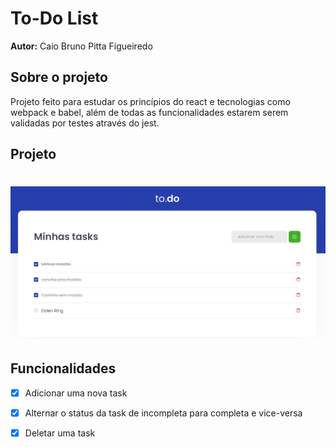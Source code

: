 # To-Do List

<strong>Autor:</strong> Caio Bruno Pitta Figueiredo

## Sobre o projeto

Projeto feito para estudar os princípios do react e tecnologias como webpack e babel, além de todas as funcionalidades estarem serem validadas por testes através do jest.

## Projeto

<h1 align="center">
  <img alt="Tela do projeto" title="Projeto To-Do List" src="https://raw.githubusercontent.com/BrunoPittaF/to-do-list/main/public/readme_images/to-do-list.png" />
</h1>

## Funcionalidades

- [x] Adicionar uma nova task
- [x] Alternar o status da task de incompleta para completa e vice-versa
- [x] Deletar uma task

